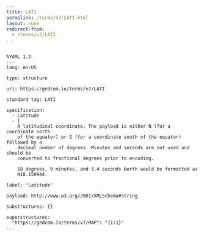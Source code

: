 ```yaml
---
title: LATI
permalink: /terms/v7/LATI.html
layout: none
redirect-from:
  - /terms/v7/LATI
...
```


```

%YAML 1.2
---
lang: en-US

type: structure

uri: https://gedcom.io/terms/v7/LATI

standard tag: LATI

specification:
  - Latitude
  - |
    A latitudinal coordinate. The payload is either N (for a coordinate north
    of the equator) or S (for a coordinate south of the equator) followed by a
    decimal number of degrees. Minutes and seconds are not used and should be
    converted to fractional degrees prior to encoding.
    
    18 degrees, 9 minutes, and 3.4 seconds North would be formatted as
    N18.150944.

label: 'Latitude'

payload: http://www.w3.org/2001/XMLSchema#string

substructures: {}

superstructures:
  "https://gedcom.io/terms/v7/MAP": "{1:1}"
...

```
